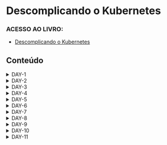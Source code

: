 


# Descomplicando o Kubernetes

### ACESSO AO LIVRO:

* [Descomplicando o Kubernetes](https://livro.descomplicandokubernetes.com.br)



## Conteúdo

<details>
<summary>DAY-1</summary>

- [DAY-1](pt/day_one/README.md#day-1)
  - [O quê preciso saber antes de começar?](pt/day_one/README.md#o-quê-preciso-saber-antes-de-começar)
  - [Inicio da aula do Day-1](pt/day_one/README.md#inicio-da-aula-do-day-1)
    - [Qual a distro GNU/Linux que devo usar?](pt/day_one/README.md#qual-a-distro-gnu/linux-que-devo-usar?)
    - [Alguns sites que devemos visitar](pt/day_one/README.md#alguns-sites-que-devemos-visitar)
    - [O Container Engine](pt/day_one/README.md#o-container-engine)
    - [OCI - Open Container Initiative](pt/day_one/README.md#oci---open-container-initiative)
    - [O Container Runtime](pt/day_one/README.md#o-container-runtime)
    - [O que é o Kubernetes?](pt/day_one/README.md#o-que-é-o-kubernetes?)
      - [Arquitetura do k8s](pt/day_one/README.md#arquitetura-do-k8s)
    - [Instalando e customizando o Kubectl](pt/day_one/README.md#instalando-e-customizando-o-kubectl)
      - [Instalação do Kubectl no GNU/Linux](pt/day_one/README.md#instalação-do-kubectl-no-gnu/linux)
      - [Instalação do Kubectl no MacOS](pt/day_one/README.md#instalação-do-kubectl-no-macos)
      - [Instalação do Kubectl no Windows](pt/day_one/README.md#instalação-do-kubectl-no-windows)
      - [Customizando o kubectl](pt/day_one/README.md#customizando-o-kubectl)
      - [Auto-complete do kubectl](pt/day_one/README.md#auto-complete-do-kubectl)
      - [Criando um alias para o kubectl](pt/day_one/README.md#criando-um-alias-para-o-kubectl)
    - [Criando um cluster Kubernetes](pt/day_one/README.md#criando-um-cluster-kubernetes)
      - [Criando o cluster em sua máquina local](pt/day_one/README.md#criando-o-cluster-em-sua-máquina-local)
        - [Minikube](pt/day_one/README.md#minikube)
          - [Requisitos básicos para o Minikube](pt/day_one/README.md#requisitos-básicos-para-o-minikube)
          - [Instalação do Minikube no GNU/Linux](pt/day_one/README.md#instalação-do-minikube-no-gnu/linux)
          - [Instalação do Minikube no MacOS](pt/day_one/README.md#instalação-do-minikube-no-macos)
          - [Instalação do Minikube no Microsoft Windows](pt/day_one/README.md#instalação-do-minikube-no-microsoft-windows)
          - [Iniciando, parando e excluindo o Minikube](pt/day_one/README.md#iniciando,-parando-e-excluindo-o-minikube)
          - [Ver detalhes sobre o cluster](pt/day_one/README.md#ver-detalhes-sobre-o-cluster)
          - [Descobrindo o endereço do Minikube](pt/day_one/README.md#descobrindo-o-endereço-do-minikube)
          - [Acessando a máquina do Minikube via SSH](pt/day_one/README.md#acessando-a-máquina-do-minikube-via-ssh)
          - [Dashboard do Minikube](pt/day_one/README.md#dashboard-do-minikube)
          - [Logs do Minikube](pt/day_one/README.md#logs-do-minikube)
          - [Remover o cluster](pt/day_one/README.md#remover-o-cluster)
        - [Kind](pt/day_one/README.md#kind)
          - [Instalação no GNU/Linux](pt/day_one/README.md#instalação-no-gnu/linux)
          - [Instalação no MacOS](pt/day_one/README.md#instalação-no-macos)
          - [Instalação no Windows](pt/day_one/README.md#instalação-no-windows)
          - [Instalação no Windows via Chocolatey](pt/day_one/README.md#instalação-no-windows-via-chocolatey)
          - [Criando um cluster com o Kind](pt/day_one/README.md#criando-um-cluster-com-o-kind)
          - [Criando um cluster com múltiplos nós locais com o Kind](pt/day_one/README.md#criando-um-cluster-com-múltiplos-nós-locais-com-o-kind)
    - [Primeiros passos no k8s](pt/day_one/README.md#primeiros-passos-no-k8s)
      - [Verificando os namespaces e pods](pt/day_one/README.md#verificando-os-namespaces-e-pods)
      - [Executando nosso primeiro pod no k8s](pt/day_one/README.md#executando-nosso-primeiro-pod-no-k8s)
      - [Expondo o pod e criando um Service](pt/day_one/README.md#expondo-o-pod-e-criando-um-service)
    - [Limpando tudo e indo para casa](pt/day_one/README.md#limpando-tudo-e-indo-para-casa)

</details>

<details>
<summary>DAY-2</summary>

- [DAY-2](pt/day_two/README.md#day-2)
  - [O que iremos ver hoje?](pt/day_two/README.md#o-que-iremos-ver-hoje)
    - [O que é um Pod?](o-que-e-um-pod?)
    - [Criando um Pod](pt/day_two/README.md#criando-um-pod)
    - [Visualizando detalhes sobre os Pods](pt/day_two/README.md#visualizando-detalhes-sobre-os-pods)
    - [Removendo um Pod](pt/day_two/README.md#removendo-um-pod)
    - [Criando um Pod através de um arquivo YAML](pt/day_two/README.md#criando-um-pod-atraves-de-um-arquivo-yaml)
    - [Visualizando os logs do Pod](pt/day_two/README.md#visualizando-os-logs-do-pod)
    - [Criando um Pod com mais de um container](pt/day_two/README.md#criando-um-pod-com-mais-de-um-container)
  - [Os comandos `attach` e `exec`](pt/day_two/README.md#os-comandos-attach-e-exec)
  - [Criando um container com limites de memória e CPU](pt/day_two/README.md#criando-um-container-com-limites-de-memoria-e-cpu)
  - [Adicionando um volume EmptyDir no Pod](pt/day_two/README.md#adicionando-um-volume-emptydir-no-pod)

</details>

<details>
<summary>DAY-3</summary>

- [DAY-3](pt/day-three/README.md#day-3)
  - [Inicio da aula do Day-3](pt/day-three/README.md#inicio-da-aula-do-day-3)
  - [O que iremos ver hoje?](pt/day-three/README.md#o-que-iremos-ver-hoje)
  - [O que é um Deployment?](pt/day-three/README.md#o-que-é-um-deployment)
    - [Como criar um Deployment?](pt/day-three/README.md#como-criar-um-deployment)
      - [O que cada parte do arquivo significa?](pt/day-three/README.md#o-que-cada-parte-do-arquivo-significa)
    - [Como aplicar o Deployment?](pt/day-three/README.md#como-aplicar-o-deployment)
    - [Como verificar os Pods que o Deployment está gerenciando?](pt/day-three/README.md#como-verificar-os-pods-que-o-deployment-está-gerenciando)
    - [Como verificar o ReplicaSet que o Deployment está gerenciando?](pt/day-three/README.md#como-verificar-o-replicaset-que-o-deployment-está-gerenciando)
    - [Como verificar os detalhes do Deployment?](pt/day-three/README.md#como-verificar-os-detalhes-do-deployment)
    - [Como atualizar o Deployment?](pt/day-three/README.md#como-atualizar-o-deployment)
    - [E qual é a estratégia de atualização padrão do Deployment?](pt/day-three/README.md#e-qual-é-a-estratégia-de-atualização-padrão-do-deployment)
    - [As estratégias de atualização do Deployment](pt/day-three/README.md#as-estratégias-de-atualização-do-deployment)
      - [Estratégia RollingUpdate](pt/day-three/README.md#estratégia-rollingupdate)
      - [Estratégia Recreate](pt/day-three/README.md#estratégia-recreate)
      - [Fazendo o rollback de uma atualização](pt/day-three/README.md#fazendo-o-rollback-de-uma-atualização)
    - [Removendo um Deployment](pt/day-three/README.md#removendo-um-deployment)
  - [Conclusão](pt/day-three/README.md#conclusão)

</details>

<details>
<summary>DAY-4</summary>

- [DAY-4](day-4/README.md)
- [Inicio da aula do Day-4](day-4/README.md#inicio-da-aula-do-day-4)
- [O que iremos ver hoje?](day-4/README.md#o-que-iremos-ver-hoje)
  - [ReplicaSet](day-4/README.md#replicaset)
    - [O Deployment e o ReplicaSet](day-4/README.md#o-deployment-e-o-replicaset)
    - [Criando um ReplicaSet](day-4/README.md#criando-um-replicaset)
    - [Apagando o ReplicaSet](day-4/README.md#apagando-o-replicaset)
  - [O DaemonSet](day-4/README.md#o-daemonset)
    - [Criando um DaemonSet](day-4/README.md#criando-um-daemonset)
    - [Criando um DaemonSet utilizando o comando kubectl create](day-4/README.md#criando-um-daemonset-utilizando-o-comando-kubectl-create)
    - [Aumentando um node no cluster](day-4/README.md#aumentando-um-node-no-cluster)
    - [Removendo um DaemonSet](day-4/README.md#removendo-um-daemonset)
  - [As Probes do Kubernetes](day-4/README.md#as-probes-do-kubernetes)
    - [O que são as Probes?](day-4/README.md#o-que-sao-as-probes)
    - [Liveness Probe](day-4/README.md#liveness-probe)
    - [Readiness Probe](day-4/README.md#readiness-probe)
    - [Startup Probe](day-4/README.md#startup-probe)
  - [A sua lição de casa](day-4/README.md#a-sua-licao-de-casa)
- [Final do Day-4](day-4/README.md#final-do-day-4)

</details>

<details>
<summary>DAY-5</summary>

- [DAY-5](day-5/README.md#day-5)
- [Conteúdo do Day-5](day-5/README.md#conteúdo-do-day-5)
- [Inicio da aula do Day-5](day-5/README.md#inicio-da-aula-do-day-5)
  - [O que iremos ver hoje?](day-5/README.md#o-que-iremos-ver-hoje)
  - [Instalação de um cluster Kubernetes](day-5/README.md#instalação-de-um-cluster-kubernetes)
    - [O que é um cluster Kubernetes?](day-5/README.md#o-que-é-um-cluster-kubernetes)
    - [Formas de instalar o Kubernetes](day-5/README.md#formas-de-instalar-o-kubernetes)
    - [Criando um cluster Kubernetes com o kubeadm](day-5/README.md#criando-um-cluster-kubernetes-com-o-kubeadm)
      - [Instalando o kubeadm](day-5/README.md#instalando-o-kubeadm)
      - [Desativando o uso do swap no sistema](day-5/README.md#desativando-o-uso-do-swap-no-sistema)
      - [Carregando os módulos do kernel](day-5/README.md#carregando-os-módulos-do-kernel)
      - [Configurando parâmetros do sistema](day-5/README.md#configurando-parâmetros-do-sistema)
      - [Instalando os pacotes do Kubernetes](day-5/README.md#instalando-os-pacotes-do-kubernetes)
      - [Instalando o Docker e o containerd](day-5/README.md#instalando-o-docker-e-o-containerd)
      - [Configurando o containerd](day-5/README.md#configurando-o-containerd)
      - [Habilitando o serviço do kubelet](day-5/README.md#habilitando-o-serviço-do-kubelet)
      - [Configurando as portas](day-5/README.md#configurando-as-portas)
      - [Iniciando o cluster](day-5/README.md#iniciando-o-cluster)
      - [Entendendo o arquivo admin.conf](day-5/README.md#entendendo-o-arquivo-adminconf)
      - [Instalando o Weave Net](day-5/README.md#instalando-o-weave-net)
      - [O que é o CNI?](day-5/README.md#o-que-é-o-cni)
    - [Visualizando detalhes dos nodes](day-5/README.md#visualizando-detalhes-dos-nodes)
  - [A sua lição de casa](day-5/README.md#a-sua-lição-de-casa)
- [Final do Day-5](day-5/README.md#final-do-day-5)

</details>

<details>
<summary>DAY-6</summary>

- [DAY-6](day-6/README.md#day-6)
  - [Conteúdo do Day-6](day-6/README.md#conteúdo-do-day-6)
  - [Inicio da aula do Day-6](day-6/README.md#inicio-da-aula-do-day-6)
    - [O que iremos ver hoje?](day-6/README.md#o-que-iremos-ver-hoje)
      - [O que são volumes?](day-6/README.md#o-que-são-volumes)
        - [EmpytDir](day-6/README.md#empytdir)
        - [Storage Class](day-6/README.md#storage-class)
        - [PV - Persistent Volume](day-6/README.md#pv---persistent-volume)
        - [PVC - Persistent Volume Claim](day-6/README.md#pvc---persistent-volume-claim)
    - [A sua lição de casa](day-6/README.md#a-sua-lição-de-casa)
  - [Final do Day-6](day-6/README.md#final-do-day-6)

</details>

<details>
<summary>DAY-7</summary>

- [DAY-7](day-7/README.md#day-7)
- [Conteúdo do Day-7](day-7/README.md#conteúdo-do-day-7)
  - [O que iremos ver hoje?](day-7/README.md#o-que-iremos-ver-hoje)
    - [O que é um StatefulSet?](day-7/README.md#o-que-é-um-statefulset)
      - [Quando usar StatefulSets?](day-7/README.md#quando-usar-statefulsets)
      - [E como ele funciona?](day-7/README.md#e-como-ele-funciona)
      - [O StatefulSet e os volumes persistentes](day-7/README.md#o-statefulset-e-os-volumes-persistentes)
      - [O StatefulSet e o Headless Service](day-7/README.md#o-statefulset-e-o-headless-service)
      - [Criando um StatefulSet](day-7/README.md#criando-um-statefulset)
      - [Excluindo um StatefulSet](day-7/README.md#excluindo-um-statefulset)
      - [Excluindo um Headless Service](day-7/README.md#excluindo-um-headless-service)
      - [Excluindo um PVC](day-7/README.md#excluindo-um-pvc)
    - [Services](day-7/README.md#services)
      - [Tipos de Services](day-7/README.md#tipos-de-services)
      - [Como os Services funcionam](day-7/README.md#como-os-services-funcionam)
      - [Os Services e os Endpoints](day-7/README.md#os-services-e-os-endpoints)
      - [Criando um Service](day-7/README.md#criando-um-service)
        - [ClusterIP](day-7/README.md#clusterip)
        - [ClusterIP](day-7/README.md#clusterip-1)
        - [LoadBalancer](day-7/README.md#loadbalancer)
        - [ExternalName](day-7/README.md#externalname)
      - [Verificando os Services](day-7/README.md#verificando-os-services)
      - [Verificando os Endpoints](day-7/README.md#verificando-os-endpoints)
      - [Removendo um Service](day-7/README.md#removendo-um-service)
  - [A sua lição de casa](day-7/README.md#a-sua-lição-de-casa)
- [Final do Day-7](day-7/README.md#final-do-day-7)
</details>


<details>
<summary>DAY-8</summary>

- [Descomplicando o Kubernetes](day-8/README.md#descomplicando-o-kubernetes)
  - [DAY-8](day-8/README.md#day-8)
    - [Conteúdo do Day-8](day-8/README.md#conteúdo-do-day-8)
    - [O que iremos ver hoje?](day-8/README.md#o-que-iremos-ver-hoje)
      - [O que são Secrets?](day-8/README.md#o-que-são-secrets)
        - [Como os Secrets funcionam](day-8/README.md#como-os-secrets-funcionam)
        - [Tipos de Secrets](day-8/README.md#tipos-de-secrets)
        - [Antes de criar um Secret, o Base64](day-8/README.md#antes-de-criar-um-secret-o-base64)
        - [Criando nosso primeiro Secret](day-8/README.md#criando-nosso-primeiro-secret)
        - [Usando o nosso primeiro Secret](day-8/README.md#usando-o-nosso-primeiro-secret)
        - [Criando um Secret para armazenar credenciais Docker](day-8/README.md#criando-um-secret-para-armazenar-credenciais-docker)
        - [Criando um Secret TLS](day-8/README.md#criando-um-secret-tls)
      - [ConfigMaps](day-8/README.md#configmaps)
  - [Final do Day-8](day-8/README.md#final-do-day-8)
</details>

<details>
<summary>DAY-9</summary>

</details>

<details>
<summary>DAY-10</summary>

</details>

<details>
<summary>DAY-11</summary>

</details>

&nbsp;
